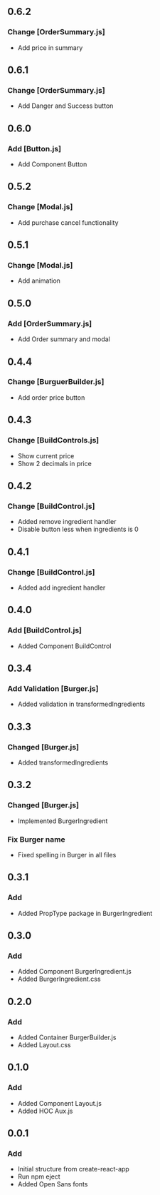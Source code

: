 ## 0.6.2
### Change [OrderSummary.js]
- Add price in summary
## 0.6.1
### Change [OrderSummary.js]
- Add Danger and Success button
## 0.6.0
### Add [Button.js]
- Add Component Button
## 0.5.2
### Change [Modal.js]
- Add purchase cancel functionality
## 0.5.1
### Change [Modal.js]
- Add animation
## 0.5.0
### Add [OrderSummary.js]
- Add Order summary and modal
## 0.4.4
### Change [BurguerBuilder.js]
- Add order price button
## 0.4.3
### Change [BuildControls.js]
- Show current price
- Show 2 decimals in price
## 0.4.2
### Change [BuildControl.js]
- Added remove ingredient handler
- Disable button less when ingredients is 0
## 0.4.1
### Change [BuildControl.js]
- Added add ingredient handler
## 0.4.0
### Add [BuildControl.js]
- Added Component BuildControl
## 0.3.4
### Add Validation [Burger.js]
- Added validation in transformedIngredients
## 0.3.3
### Changed [Burger.js]
- Added transformedIngredients
## 0.3.2
### Changed [Burger.js]
- Implemented BurgerIngredient
### Fix Burger name
- Fixed spelling in Burger in all files
## 0.3.1
### Add
- Added PropType package in BurgerIngredient
## 0.3.0
### Add
- Added Component BurgerIngredient.js
- Added BurgerIngredient.css
## 0.2.0
### Add
- Added Container BurgerBuilder.js
- Added Layout.css
## 0.1.0
### Add
- Added Component Layout.js
- Added HOC Aux.js
## 0.0.1
### Add
- Initial structure from create-react-app
- Run npm eject
- Added Open Sans fonts